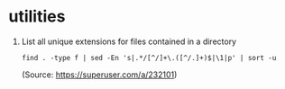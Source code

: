 # utilities


1. List all unique extensions for files contained in a directory

    ```
    find . -type f | sed -En 's|.*/[^/]+\.([^/.]+)$|\1|p' | sort -u
    ```
  
    (Source: https://superuser.com/a/232101)
